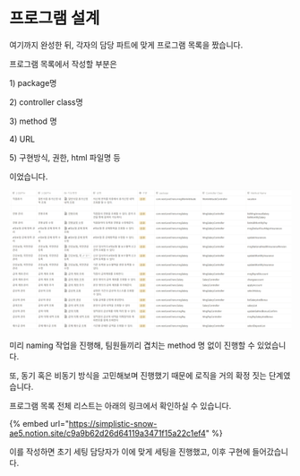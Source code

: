 # 프로그램 설계

여기까지 완성한 뒤, 각자의 담당 파트에 맞게 프로그램 목록을 짰습니다.

프로그램 목록에서 작성할 부분은

1\) package명

2\) controller class명

3\) method 명

4\) URL

5\) 구현방식, 권한, html 파일명 등

이었습니다.&#x20;

![](<../../../.gitbook/assets/image (37).png>)

미리 naming 작업을 진행해, 팀원들끼리 겹치는 method 명 없이 진행할 수 있었습니다.

또, 동기 혹은 비동기 방식을 고민해보며 진행했기 때문에 로직을 거의 확정 짓는 단계였습니다.



프로그램 목록 전체 리스트는 아래의 링크에서 확인하실 수 있습니다.

{% embed url="https://simplistic-snow-ae5.notion.site/c9a9b62d26d64119a3471f15a22c1ef4" %}



이를 작성하면 초기 세팅 담당자가 이에 맞게 세팅을 진행했고, 이후 구현에 들어갔습니다.&#x20;
